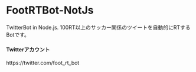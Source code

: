 # FootRTBot-NotJs
TwitterBot in Node.js.
100RT以上のサッカー関係のツイートを自動的にRTするBotです。

<h4>Twitterアカウント</h4>
https://twitter.com/foot_rt_bot
